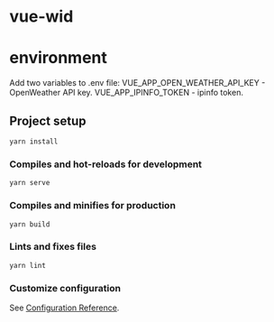 # vue-wid

# environment

Add two variables to .env file:
VUE_APP_OPEN_WEATHER_API_KEY - OpenWeather API key.
VUE_APP_IPINFO_TOKEN - ipinfo token.

## Project setup
```
yarn install
```

### Compiles and hot-reloads for development
```
yarn serve
```

### Compiles and minifies for production
```
yarn build
```

### Lints and fixes files
```
yarn lint
```

### Customize configuration
See [Configuration Reference](https://cli.vuejs.org/config/).
